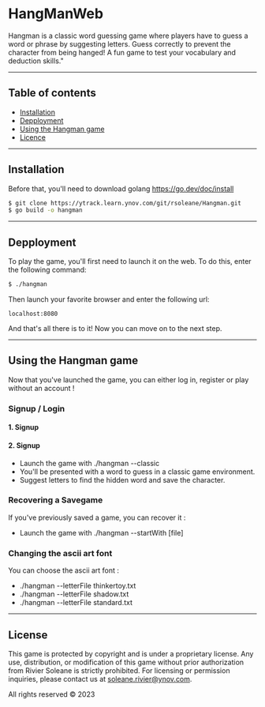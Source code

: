 # HangManWeb

Hangman is a classic word guessing game where players have to guess a word or phrase by suggesting letters. Guess correctly to prevent the character from being hanged! A fun game to test your vocabulary and deduction skills."

***
## Table of contents

- [Installation](#installation)
- [Depployment](#depployment)
- [Using the Hangman game](#using-the-hangman-game)
- [Licence](#license)

***
## Installation

Before that, you'll need to download golang
https://go.dev/doc/install

```bash
$ git clone https://ytrack.learn.ynov.com/git/rsoleane/Hangman.git
$ go build -o hangman
```

***
## Depployment

To play the game, you'll first need to launch it on the web.
To do this, enter the following command:

```bash
$ ./hangman 
```
Then launch your favorite browser and enter the following url:
```
localhost:8080
```
And that's all there is to it! Now you can move on to the next step.

***
## Using the Hangman game

Now that you've launched the game, you can either log in, register or play without an account !

### Signup / Login

#### 1. Signup


#### 2. Signup
- Launch the game with ./hangman --classic
- You'll be presented with a word to guess in a classic game environment.
- Suggest letters to find the hidden word and save the character.


### Recovering a Savegame
If you've previously saved a game, you can recover it :
- Launch the game with ./hangman --startWith [file]

### Changing the ascii art font
You can choose the ascii art font :
- ./hangman --letterFile thinkertoy.txt
- ./hangman --letterFile shadow.txt
- ./hangman --letterFile standard.txt

***
## License

This game is protected by copyright and is under a proprietary license. Any use, distribution, or modification of this game without prior authorization from Rivier Soleane is strictly prohibited. For licensing or permission inquiries, please contact us at soleane.rivier@ynov.com.

All rights reserved © 2023